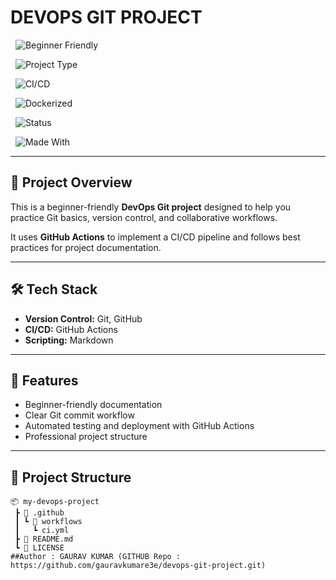 # DEVOPS GIT PROJECT

<!-- Badges -->

<p align="center">

&nbsp; <img src="https://img.shields.io/badge/Beginner%20Friendly-Yes-brightgreen?style=for-the-badge" alt="Beginner Friendly"/>

&nbsp; <img src="https://img.shields.io/badge/Project%20Type-DevOps%20Git-blue?style=for-the-badge" alt="Project Type"/>

&nbsp; <img src="https://img.shields.io/badge/CI%2FCD-GitHub%20Actions-orange?style=for-the-badge" alt="CI/CD"/>

&nbsp; <img src="https://img.shields.io/badge/Dockerized-No-lightgrey?style=for-the-badge" alt="Dockerized"/>

&nbsp; <img src="https://img.shields.io/badge/Status-Completed-success?style=for-the-badge" alt="Status"/>

&nbsp; <img src="https://img.shields.io/badge/Made%20With-Markdown-lightgrey?style=for-the-badge" alt="Made With"/>

</p>

---

## 📌 Project Overview

This is a beginner-friendly **DevOps Git project** designed to help you practice Git basics, version control, and collaborative workflows.

It uses **GitHub Actions** to implement a CI/CD pipeline and follows best practices for project documentation.

---

## 🛠️ Tech Stack

- **Version Control:** Git, GitHub  
- **CI/CD:** GitHub Actions  
- **Scripting:** Markdown  

---

## 🚀 Features

- Beginner-friendly documentation  
- Clear Git commit workflow  
- Automated testing and deployment with GitHub Actions  
- Professional project structure  

---

## 📂 Project Structure

```plaintext
📦 my-devops-project
 ┣ 📂 .github
 ┃ ┗ 📂 workflows
 ┃   ┗ ci.yml
 ┣ 📜 README.md
 ┗ 📜 LICENSE
##Author : GAURAV KUMAR (GITHUB Repo : https://github.com/gauravkumare3e/devops-git-project.git)




